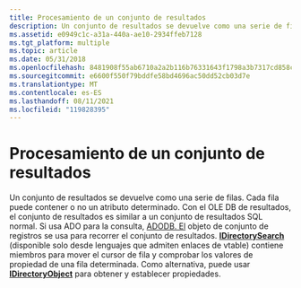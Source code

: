 ```yaml
---
title: Procesamiento de un conjunto de resultados
description: Un conjunto de resultados se devuelve como una serie de filas.
ms.assetid: e0949c1c-a31a-440a-ae10-2934ffeb7128
ms.tgt_platform: multiple
ms.topic: article
ms.date: 05/31/2018
ms.openlocfilehash: 8481908f55ab6710a2a2b116b76331643f1798a3b7317cd858cee796a4831307
ms.sourcegitcommit: e6600f550f79bddfe58bd4696ac50dd52cb03d7e
ms.translationtype: MT
ms.contentlocale: es-ES
ms.lasthandoff: 08/11/2021
ms.locfileid: "119828395"
---
```

# <a name="processing-a-result-set"></a>Procesamiento de un conjunto de resultados

Un conjunto de resultados se devuelve como una serie de filas. Cada fila puede contener o no un atributo determinado. Con el OLE DB de resultados, el conjunto de resultados es similar a un conjunto de resultados SQL normal. Si usa ADO para la consulta, [ADODB. El](/sql/ado/reference/ado-api/recordset-object-ado?view=sql-server-ver15) objeto de conjunto de registros se usa para recorrer el conjunto de resultados. [**IDirectorySearch**](/windows/desktop/api/Iads/nn-iads-idirectorysearch) (disponible solo desde lenguajes que admiten enlaces de vtable) contiene miembros para mover el cursor de fila y comprobar los valores de propiedad de una fila determinada. Como alternativa, puede usar [**IDirectoryObject**](/windows/desktop/api/Iads/nn-iads-idirectoryobject) para obtener y establecer propiedades.

 

 